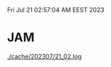 Fri Jul 21 02:57:04 AM EEST 2023
# JAM
<a href='./cache/202307/21_02.log'>./cache/202307/21_02.log</a>
